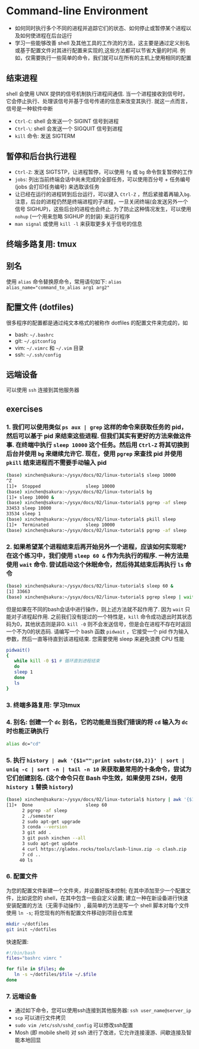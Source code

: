 # Command-line Environment
- 如何同时执行多个不同的进程并追踪它们的状态、如何停止或暂停某个进程以及如何使进程在后台运行
- 学习一些能够改善 shell 及其他工具的工作流的方法，这主要是通过定义别名或基于配置文件对其进行配置来实现的,这些方法都可以节省大量的时间. 例如，仅需要执行一些简单的命令，我们就可以在所有的主机上使用相同的配置

## 结束进程
shell 会使用 UNIX 提供的信号机制执行进程间通信. 当一个进程接收到信号时，它会停止执行、处理该信号并基于信号传递的信息来改变其执行. 就这一点而言，信号是一种软件中断

- `Ctrl-C`: shell 会发送一个 SIGINT 信号到进程
- `Ctrl-\`: shell 会发送一个 SIGQUIT 信号到进程
- `kill` 命令: 发送 SIGTERM

## 暂停和后台执行进程
- `Ctrl-Z`: 发送 SIGTSTP，让进程暂停，可以使用 `fg` 或 `bg` 命令恢复暂停的工作
- `jobs`: 列出当前终端会话中尚未完成的全部任务，可以使用百分号 + 任务编号 (jobs 会打印任务编号) 来选取该任务
- 让已经在运行的进程转到后台运行，可以键入 `Ctrl-Z` ，然后紧接着再输入`bg`. 注意，后台的进程仍然是终端进程的子进程，一旦关闭终端(会发送另外一个信号 SIGHUP)，这些后台的进程也会终止. 为了防止这种情况发生，可以使用 `nohup` (一个用来忽略 SIGHUP 的封装) 来运行程序
-  `man signal` 或使用 `kill -l` 来获取更多关于信号的信息

## 终端多路复用: tmux
## 别名
使用 `alias` 命令替换原命令，常用语句如下: `alias alias_name="command_to_alias arg1 arg2"`

## 配置文件 (dotfiles)
很多程序的配置都是通过纯文本格式的被称作 dotfiles 的配置文件来完成的，如

- bash: `~/.bashrc`
- git: `~/.gitconfig`
- vim: `~/.vimrc` 和 `~/.vim` 目录
- ssh: `~/.ssh/config`

## 远端设备
可以使用 `ssh` 连接到其他服务器

## exercises
### 1. 我们可以使用类似 `ps aux | grep` 这样的命令来获取任务的 pid，然后可以基于 pid 来结束这些进程. 但我们其实有更好的方法来做这件事. 在终端中执行 `sleep 10000` 这个任务。然后用 `Ctrl-Z` 将其切换到后台并使用 `bg` 来继续允许它. 现在，使用 `pgrep` 来查找 pid 并使用 `pkill` 结束进程而不需要手动输入 pid

```sh
(base) xinchen@sakura:~/ysyx/docs/02/linux-tutorial$ sleep 10000
^Z
[1]+  Stopped                 sleep 10000
(base) xinchen@sakura:~/ysyx/docs/02/linux-tutorial$ bg
[1]+ sleep 10000 &
(base) xinchen@sakura:~/ysyx/docs/02/linux-tutorial$ pgrep -af sleep
33453 sleep 10000
33534 sleep 1
(base) xinchen@sakura:~/ysyx/docs/02/linux-tutorial$ pkill sleep
[1]+  Terminated              sleep 10000
(base) xinchen@sakura:~/ysyx/docs/02/linux-tutorial$ pgrep -af sleep
```

### 2. 如果希望某个进程结束后再开始另外一个进程，应该如何实现呢? 在这个练习中，我们使用 `sleep 60 &` 作为先执行的程序. 一种方法是使用 `wait` 命令. 尝试启动这个休眠命令，然后待其结束后再执行 `ls` 命令

```sh
(base) xinchen@sakura:~/ysyx/docs/02/linux-tutorial$ sleep 60 &
[1] 33663
(base) xinchen@sakura:~/ysyx/docs/02/linux-tutorial$ pgrep sleep | wait; ls
```

但是如果在不同的bash会话中进行操作，则上述方法就不起作用了. 因为 `wait` 只能对子进程起作用. 之前我们没有提过的一个特性是，`kill` 命令成功退出时其状态码为0，其他状态则是非0. `kill -0` 则不会发送信号，但是会在进程不存在时返回一个不为0的状态码. 请编写一个 bash 函数 `pidwait` ，它接受一个 pid 作为输入参数，然后一直等待直到该进程结束. 您需要使用 sleep 来避免浪费 CPU 性能

```sh
pidwait()
{
   while kill -0 $1 # 循环直到进程结束
   do
   sleep 1 
   done
   ls
}
```

### 3. 终端多路复用: 学习tmux
### 4. 别名: 创建一个 `dc` 别名，它的功能是当我们错误的将 `cd` 输入为 `dc` 时也能正确执行

```sh
alias dc="cd"
```

### 5. 执行 `history | awk '{$1="";print substr($0,2)}' | sort | uniq -c | sort -n | tail -n 10` 来获取最常用的十条命令，尝试为它们创建别名. (这个命令只在 Bash 中生效，如果使用 ZSH，使用 `history 1` 替换 `history`)

```sh
(base) xinchen@sakura:~/ysyx/docs/02/linux-tutorial$ history | awk '{$1="";print substr($0,2)}' | sort | uniq -c | sort -n | tail -n 10
[1]+  Done                    sleep 60
      2 pgrep -af sleep
      2 ./semester
      2 sudo apt-get upgrade
      3 conda --version
      3 git add .
      3 git push xinchen --all
      3 sudo apt-get update
      4 curl https://glados.rocks/tools/clash-linux.zip -o clash.zip
      7 cd ..
     40 ls
```

### 6. 配置文件
为您的配置文件新建一个文件夹，并设置好版本控制; 在其中添加至少一个配置文件，比如说您的 shell，在其中包含一些自定义设置; 建立一种在新设备进行快速安装配置的方法（无需手动操作）, 最简单的方法是写一个 shell 脚本对每个文件使用 `ln -s`; 将您现有的所有配置文件移动到项目仓库里

```sh
mkdir ~/dotfiles
git init ~/dotfiles
```

快速配置:

```sh
#!/bin/bash
files="bashrc vimrc "

for file in $files; do
   ln -s ~/dotfiles/$file ~/.$file
done
```

### 7. 远端设备
- 通过如下命令，您可以使用ssh连接到其他服务器: `ssh user_name@server_ip`
- `scp` 可以进行文件拷贝
- `sudo vim /etc/ssh/sshd_config` 可以修改ssh配置
- Mosh (即 mobile shell) 对 ssh 进行了改进，它允许连接漫游、间歇连接及智能本地回显